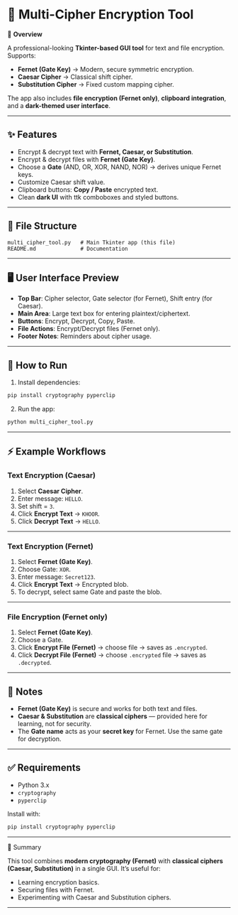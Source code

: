 
# 🔐 Multi-Cipher Encryption Tool

📌 **Overview**


A professional-looking **Tkinter-based GUI tool** for text and file encryption.
Supports:

* **Fernet (Gate Key)** → Modern, secure symmetric encryption.
* **Caesar Cipher** → Classical shift cipher.
* **Substitution Cipher** → Fixed custom mapping cipher.

The app also includes **file encryption (Fernet only)**, **clipboard integration**, and a **dark-themed user interface**.

---

## ✨ Features

* Encrypt & decrypt text with **Fernet, Caesar, or Substitution**.
* Encrypt & decrypt files with **Fernet (Gate Key)**.
* Choose a **Gate** (AND, OR, XOR, NAND, NOR) → derives unique Fernet keys.
* Customize Caesar shift value.
* Clipboard buttons: **Copy / Paste** encrypted text.
* Clean **dark UI** with ttk comboboxes and styled buttons.

---

## 📂 File Structure

```
multi_cipher_tool.py   # Main Tkinter app (this file)
README.md              # Documentation
```

---

## 🖥️ User Interface Preview

* **Top Bar**: Cipher selector, Gate selector (for Fernet), Shift entry (for Caesar).
* **Main Area**: Large text box for entering plaintext/ciphertext.
* **Buttons**: Encrypt, Decrypt, Copy, Paste.
* **File Actions**: Encrypt/Decrypt files (Fernet only).
* **Footer Notes**: Reminders about cipher usage.

---

## 🚀 How to Run

1. Install dependencies:

```bash
pip install cryptography pyperclip
```

2. Run the app:

```bash
python multi_cipher_tool.py
```

---

## ⚡ Example Workflows

### Text Encryption (Caesar)

1. Select **Caesar Cipher**.
2. Enter message: `HELLO`.
3. Set shift = `3`.
4. Click **Encrypt Text** → `KHOOR`.
5. Click **Decrypt Text** → `HELLO`.

---

### Text Encryption (Fernet)

1. Select **Fernet (Gate Key)**.
2. Choose Gate: `XOR`.
3. Enter message: `Secret123`.
4. Click **Encrypt Text** → Encrypted blob.
5. To decrypt, select same Gate and paste the blob.

---

### File Encryption (Fernet only)

1. Select **Fernet (Gate Key)**.
2. Choose a Gate.
3. Click **Encrypt File (Fernet)** → choose file → saves as `.encrypted`.
4. Click **Decrypt File (Fernet)** → choose `.encrypted` file → saves as `.decrypted`.

---

## 📜 Notes

* **Fernet (Gate Key)** is secure and works for both text and files.
* **Caesar & Substitution** are **classical ciphers** — provided here for learning, not for security.
* The **Gate name** acts as your **secret key** for Fernet. Use the same gate for decryption.

---

## ✅ Requirements

* Python 3.x
* `cryptography`
* `pyperclip`

Install with:

```bash
pip install cryptography pyperclip
```

---
🧠 Summary

This tool combines **modern cryptography (Fernet)** with **classical ciphers (Caesar, Substitution)** in a single GUI.
It’s useful for:

* Learning encryption basics.
* Securing files with Fernet.
* Experimenting with Caesar and Substitution ciphers.

---

